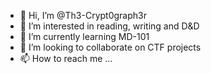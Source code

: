 - 👋 Hi, I’m @Th3-Crypt0graph3r
- 👀 I’m interested in reading, writing and D&D
- 🌱 I’m currently learning MD-101
- 💞️ I’m looking to collaborate on CTF projects
- 📫 How to reach me ...

<!---
Th3-Crypt0graph3r/Th3-Crypt0graph3r is a ✨ special ✨ repository because its `README.md` (this file) appears on your GitHub profile.
You can click the Preview link to take a look at your changes.
--->
